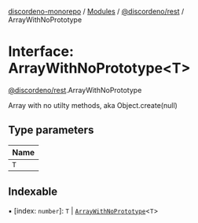 [discordeno-monorepo](../README.md) / [Modules](../modules.md) / [@discordeno/rest](../modules/discordeno_rest.md) / ArrayWithNoPrototype

# Interface: ArrayWithNoPrototype<T\>

[@discordeno/rest](../modules/discordeno_rest.md).ArrayWithNoPrototype

Array with no utilty methods, aka Object.create(null)

## Type parameters

| Name |
| :--- |
| `T`  |

## Indexable

▪ [index: `number`]: `T` \| [`ArrayWithNoPrototype`](discordeno_rest.ArrayWithNoPrototype.md)<`T`\>
